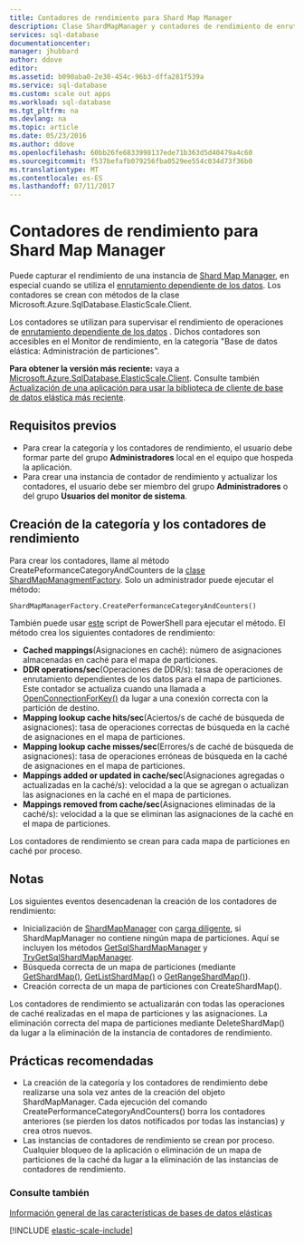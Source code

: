 ```yaml
---
title: Contadores de rendimiento para Shard Map Manager
description: Clase ShardMapManager y contadores de rendimiento de enrutamiento dependiente de los datos
services: sql-database
documentationcenter: 
manager: jhubbard
author: ddove
editor: 
ms.assetid: b090aba0-2e30-454c-96b3-dffa281f539a
ms.service: sql-database
ms.custom: scale out apps
ms.workload: sql-database
ms.tgt_pltfrm: na
ms.devlang: na
ms.topic: article
ms.date: 05/23/2016
ms.author: ddove
ms.openlocfilehash: 60bb26fe6833998137ede71b363d5d40479a4c60
ms.sourcegitcommit: f537befafb079256fba0529ee554c034d73f36b0
ms.translationtype: MT
ms.contentlocale: es-ES
ms.lasthandoff: 07/11/2017
---
```

# <a name="performance-counters-for-shard-map-manager"></a>Contadores de rendimiento para Shard Map Manager
Puede capturar el rendimiento de una instancia de [Shard Map Manager](sql-database-elastic-scale-shard-map-management.md), en especial cuando se utiliza el [enrutamiento dependiente de los datos](sql-database-elastic-scale-data-dependent-routing.md). Los contadores se crean con métodos de la clase Microsoft.Azure.SqlDatabase.ElasticScale.Client.  

Los contadores se utilizan para supervisar el rendimiento de operaciones de [enrutamiento dependiente de los datos](sql-database-elastic-scale-data-dependent-routing.md) . Dichos contadores son accesibles en el Monitor de rendimiento, en la categoría "Base de datos elástica: Administración de particiones".

**Para obtener la versión más reciente:** vaya a [Microsoft.Azure.SqlDatabase.ElasticScale.Client](https://www.nuget.org/packages/Microsoft.Azure.SqlDatabase.ElasticScale.Client/). Consulte también [Actualización de una aplicación para usar la biblioteca de cliente de base de datos elástica más reciente](sql-database-elastic-scale-upgrade-client-library.md).

## <a name="prerequisites"></a>Requisitos previos
* Para crear la categoría y los contadores de rendimiento, el usuario debe formar parte del grupo **Administradores** local en el equipo que hospeda la aplicación.  
* Para crear una instancia de contador de rendimiento y actualizar los contadores, el usuario debe ser miembro del grupo **Administradores** o del grupo **Usuarios del monitor de sistema**. 

## <a name="create-performance-category-and-counters"></a>Creación de la categoría y los contadores de rendimiento
Para crear los contadores, llame al método CreatePeformanceCategoryAndCounters de la [clase ShardMapManagmentFactory](https://msdn.microsoft.com/library/azure/microsoft.azure.sqldatabase.elasticscale.shardmanagement.shardmapmanagerfactory.aspx). Solo un administrador puede ejecutar el método: 

    ShardMapManagerFactory.CreatePerformanceCategoryAndCounters()  

También puede usar [este](https://gallery.technet.microsoft.com/scriptcenter/Elastic-DB-Tools-for-Azure-17e3d283) script de PowerShell para ejecutar el método. El método crea los siguientes contadores de rendimiento:  

* **Cached mappings**(Asignaciones en caché): número de asignaciones almacenadas en caché para el mapa de particiones.
* **DDR operations/sec**(Operaciones de DDR/s): tasa de operaciones de enrutamiento dependientes de los datos para el mapa de particiones. Este contador se actualiza cuando una llamada a [OpenConnectionForKey()](https://msdn.microsoft.com/library/azure/microsoft.azure.sqldatabase.elasticscale.shardmanagement.shardmap.openconnectionforkey.aspx) da lugar a una conexión correcta con la partición de destino. 
* **Mapping lookup cache hits/sec**(Aciertos/s de caché de búsqueda de asignaciones): tasa de operaciones correctas de búsqueda en la caché de asignaciones en el mapa de particiones. 
* **Mapping lookup cache misses/sec**(Errores/s de caché de búsqueda de asignaciones): tasa de operaciones erróneas de búsqueda en la caché de asignaciones en el mapa de particiones.
* **Mappings added or updated in cache/sec**(Asignaciones agregadas o actualizadas en la caché/s): velocidad a la que se agregan o actualizan las asignaciones en la caché en el mapa de particiones. 
* **Mappings removed from cache/sec**(Asignaciones eliminadas de la caché/s): velocidad a la que se eliminan las asignaciones de la caché en el mapa de particiones. 

Los contadores de rendimiento se crean para cada mapa de particiones en caché por proceso.  

## <a name="notes"></a>Notas
Los siguientes eventos desencadenan la creación de los contadores de rendimiento:  

* Inicialización de [ShardMapManager](https://msdn.microsoft.com/library/azure/microsoft.azure.sqldatabase.elasticscale.shardmanagement.shardmapmanager.aspx) con [carga diligente](https://msdn.microsoft.com/library/azure/microsoft.azure.sqldatabase.elasticscale.shardmanagement.shardmapmanagerloadpolicy.aspx), si ShardMapManager no contiene ningún mapa de particiones. Aquí se incluyen los métodos [GetSqlShardMapManager](https://msdn.microsoft.com/library/azure/microsoft.azure.sqldatabase.elasticscale.shardmanagement.shardmapmanagerfactory.getsqlshardmapmanager.aspx?f=255&MSPPError=-2147217396#M:Microsoft.Azure.SqlDatabase.ElasticScale.ShardManagement.ShardMapManagerFactory.GetSqlShardMapManager%28System.String,Microsoft.Azure.SqlDatabase.ElasticScale.ShardManagement.ShardMapManagerLoadPolicy%29) y [TryGetSqlShardMapManager](https://msdn.microsoft.com/library/azure/microsoft.azure.sqldatabase.elasticscale.shardmanagement.shardmapmanagerfactory.trygetsqlshardmapmanager.aspx).
* Búsqueda correcta de un mapa de particiones (mediante [GetShardMap()](https://msdn.microsoft.com/library/azure/dn824215.aspx), [GetListShardMap()](https://msdn.microsoft.com/library/azure/dn824212.aspx) o [GetRangeShardMap()](https://msdn.microsoft.com/library/azure/dn824173.aspx)). 
* Creación correcta de un mapa de particiones con CreateShardMap().

Los contadores de rendimiento se actualizarán con todas las operaciones de caché realizadas en el mapa de particiones y las asignaciones. La eliminación correcta del mapa de particiones mediante DeleteShardMap() da lugar a la eliminación de la instancia de contadores de rendimiento.  

## <a name="best-practices"></a>Prácticas recomendadas
* La creación de la categoría y los contadores de rendimiento debe realizarse una sola vez antes de la creación del objeto ShardMapManager. Cada ejecución del comando CreatePerformanceCategoryAndCounters() borra los contadores anteriores (se pierden los datos notificados por todas las instancias) y crea otros nuevos.  
* Las instancias de contadores de rendimiento se crean por proceso. Cualquier bloqueo de la aplicación o eliminación de un mapa de particiones de la caché da lugar a la eliminación de las instancias de contadores de rendimiento.  

### <a name="see-also"></a>Consulte también 
[Información general de las características de bases de datos elásticas](sql-database-elastic-scale-introduction.md)  

[!INCLUDE [elastic-scale-include](../../includes/elastic-scale-include.md)]

<!--Anchors-->
<!--Image references-->

